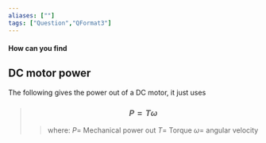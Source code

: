 ```yaml
---
aliases: [""]
tags: ["Question","QFormat3"]
---
```


#### How can you find
## DC motor power

The following gives the power out of a DC motor, it just uses

> ### $$ P = T\omega $$ 
>> where:
>> $P=$ Mechanical power out
>> $T=$ Torque
>> $\omega=$ angular velocity

